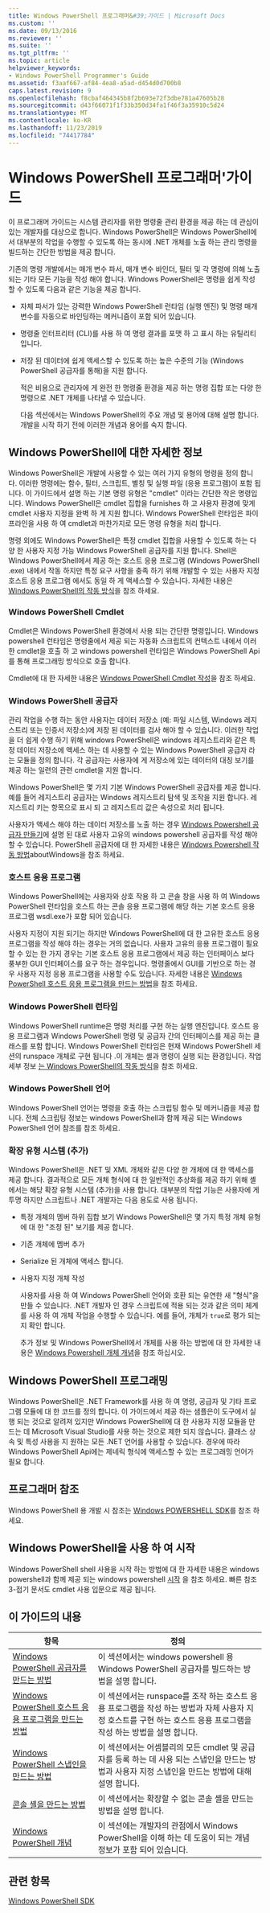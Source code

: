 ```yaml
---
title: Windows PowerShell 프로그래머&#39;가이드 | Microsoft Docs
ms.custom: ''
ms.date: 09/13/2016
ms.reviewer: ''
ms.suite: ''
ms.tgt_pltfrm: ''
ms.topic: article
helpviewer_keywords:
- Windows PowerShell Programmer's Guide
ms.assetid: f3aaf667-af84-4ea8-a5ad-d454d0d700b8
caps.latest.revision: 9
ms.openlocfilehash: f8cbaf464345b8f2b693e72f3dbe781a47605b28
ms.sourcegitcommit: d43f66071f1f33b350d34fa1f46f3a35910c5d24
ms.translationtype: MT
ms.contentlocale: ko-KR
ms.lasthandoff: 11/23/2019
ms.locfileid: "74417784"
---
```

# <a name="windows-powershell-programmer39s-guide"></a>Windows PowerShell 프로그래머&#39;가이드

이 프로그래머 가이드는 시스템 관리자를 위한 명령줄 관리 환경을 제공 하는 데 관심이 있는 개발자를 대상으로 합니다. Windows PowerShell은 Windows PowerShell에서 대부분의 작업을 수행할 수 있도록 하는 동시에 .NET 개체를 노출 하는 관리 명령을 빌드하는 간단한 방법을 제공 합니다.

기존의 명령 개발에서는 매개 변수 파서, 매개 변수 바인더, 필터 및 각 명령에 의해 노출 되는 기타 모든 기능을 작성 해야 합니다. Windows PowerShell은 명령을 쉽게 작성할 수 있도록 다음과 같은 기능을 제공 합니다.

- 자체 파서가 있는 강력한 Windows PowerShell 런타임 (실행 엔진) 및 명령 매개 변수를 자동으로 바인딩하는 메커니즘이 포함 되어 있습니다.

- 명령줄 인터프리터 (CLI)를 사용 하 여 명령 결과를 포맷 하 고 표시 하는 유틸리티입니다.

- 저장 된 데이터에 쉽게 액세스할 수 있도록 하는 높은 수준의 기능 (Windows PowerShell 공급자를 통해)을 지원 합니다.

  적은 비용으로 관리자에 게 완전 한 명령줄 환경을 제공 하는 명령 집합 또는 다양 한 명령으로 .NET 개체를 나타낼 수 있습니다.

  다음 섹션에서는 Windows PowerShell의 주요 개념 및 용어에 대해 설명 합니다. 개발을 시작 하기 전에 이러한 개념과 용어를 숙지 합니다.

## <a name="about-windows-powershell"></a>Windows PowerShell에 대한 자세한 정보

Windows PowerShell은 개발에 사용할 수 있는 여러 가지 유형의 명령을 정의 합니다. 이러한 명령에는 함수, 필터, 스크립트, 별칭 및 실행 파일 (응용 프로그램)이 포함 됩니다. 이 가이드에서 설명 하는 기본 명령 유형은 "cmdlet" 이라는 간단한 작은 명령입니다. Windows PowerShell은 cmdlet 집합을 furnishes 하 고 사용자 환경에 맞게 cmdlet 사용자 지정을 완벽 하 게 지원 합니다. Windows PowerShell 런타임은 파이프라인을 사용 하 여 cmdlet과 마찬가지로 모든 명령 유형을 처리 합니다.

명령 외에도 Windows PowerShell은 특정 cmdlet 집합을 사용할 수 있도록 하는 다양 한 사용자 지정 가능 Windows PowerShell 공급자를 지원 합니다. Shell은 Windows PowerShell에서 제공 하는 호스트 응용 프로그램 (Windows PowerShell .exe) 내에서 작동 하지만 특정 요구 사항을 충족 하기 위해 개발할 수 있는 사용자 지정 호스트 응용 프로그램 에서도 동일 하 게 액세스할 수 있습니다. 자세한 내용은 [Windows PowerShell의 작동 방식](/previous-versions//ms714658(v=vs.85))을 참조 하세요.

### <a name="windows-powershell-cmdlets"></a>Windows PowerShell Cmdlet

Cmdlet은 Windows PowerShell 환경에서 사용 되는 간단한 명령입니다. Windows powershell 런타임은 명령줄에서 제공 되는 자동화 스크립트의 컨텍스트 내에서 이러한 cmdlet을 호출 하 고 windows powershell 런타임은 Windows PowerShell Api를 통해 프로그래밍 방식으로 호출 합니다.

Cmdlet에 대 한 자세한 내용은 [Windows PowerShell Cmdlet 작성](../cmdlet/writing-a-windows-powershell-cmdlet.md)을 참조 하세요.

### <a name="windows-powershell-providers"></a>Windows PowerShell 공급자

관리 작업을 수행 하는 동안 사용자는 데이터 저장소 (예: 파일 시스템, Windows 레지스트리 또는 인증서 저장소)에 저장 된 데이터를 검사 해야 할 수 있습니다. 이러한 작업을 더 쉽게 수행 하기 위해 windows PowerShell은 windows 레지스트리와 같은 특정 데이터 저장소에 액세스 하는 데 사용할 수 있는 Windows PowerShell 공급자 라는 모듈을 정의 합니다. 각 공급자는 사용자에 게 저장소에 있는 데이터의 대칭 보기를 제공 하는 일련의 관련 cmdlet을 지원 합니다.

Windows PowerShell은 몇 가지 기본 Windows PowerShell 공급자를 제공 합니다. 예를 들어 레지스트리 공급자는 Windows 레지스트리 탐색 및 조작을 지원 합니다. 레지스트리 키는 항목으로 표시 되 고 레지스트리 값은 속성으로 처리 됩니다.

사용자가 액세스 해야 하는 데이터 저장소를 노출 하는 경우 [Windows Powershell 공급자 만들기](./how-to-create-a-windows-powershell-provider.md)에 설명 된 대로 사용자 고유의 windows powershell 공급자를 작성 해야 할 수 있습니다. PowerShell 공급자에 대 한 자세한 내용은 [Windows Powershell 작동 방법](/previous-versions//ms714658(v=vs.85))aboutWindows을 참조 하세요.

### <a name="host-application"></a>호스트 응용 프로그램

Windows PowerShell에는 사용자와 상호 작용 하 고 콘솔 창을 사용 하 여 Windows PowerShell 런타임을 호스트 하는 콘솔 응용 프로그램에 해당 하는 기본 호스트 응용 프로그램 wsdl.exe가 포함 되어 있습니다.

사용자 지정이 지원 되기는 하지만 Windows PowerShell에 대 한 고유한 호스트 응용 프로그램을 작성 해야 하는 경우는 거의 없습니다. 사용자 고유의 응용 프로그램이 필요할 수 있는 한 가지 경우는 기본 호스트 응용 프로그램에서 제공 하는 인터페이스 보다 풍부한 GUI 인터페이스를 요구 하는 경우입니다. 명령줄에서 GUI를 기반으로 하는 경우 사용자 지정 응용 프로그램을 사용할 수도 있습니다. 자세한 내용은 [Windows PowerShell 호스트 응용 프로그램을 만드는 방법](/powershell/scripting/developer/hosting/writing-a-windows-powershell-host-application)을 참조 하세요.

### <a name="windows-powershell-runtime"></a>Windows PowerShell 런타임

Windows PowerShell runtime은 명령 처리를 구현 하는 실행 엔진입니다. 호스트 응용 프로그램과 Windows PowerShell 명령 및 공급자 간의 인터페이스를 제공 하는 클래스를 포함 합니다. Windows PowerShell 런타임은 현재 Windows PowerShell 세션의 runspace 개체로 구현 됩니다 .이 개체는 셸과 명령이 실행 되는 환경입니다. 작업 세부 정보 [는 Windows PowerShell의 작동 방식](/previous-versions//ms714658(v=vs.85))을 참조 하세요.

### <a name="windows-powershell-language"></a>Windows PowerShell 언어

Windows PowerShell 언어는 명령을 호출 하는 스크립팅 함수 및 메커니즘을 제공 합니다. 전체 스크립팅 정보는 windows PowerShell과 함께 제공 되는 Windows PowerShell 언어 참조를 참조 하세요.

### <a name="extended-type-system-ets"></a>확장 유형 시스템 (추가)

Windows PowerShell은 .NET 및 XML 개체와 같은 다양 한 개체에 대 한 액세스를 제공 합니다. 결과적으로 모든 개체 형식에 대 한 일반적인 추상화를 제공 하기 위해 셸에서는 해당 확장 유형 시스템 (추가)을 사용 합니다. 대부분의 작업 기능은 사용자에 게 투명 하지만 스크립트나 .NET 개발자는 다음 용도로 사용 됩니다.

- 특정 개체의 멤버 하위 집합 보기 Windows PowerShell은 몇 가지 특정 개체 유형에 대 한 "조정 된" 보기를 제공 합니다.

- 기존 개체에 멤버 추가

- Serialize 된 개체에 액세스 합니다.

- 사용자 지정 개체 작성

  사용자를 사용 하 여 Windows PowerShell 언어와 호환 되는 유연한 새 "형식"을 만들 수 있습니다. .NET 개발자 인 경우 스크립트에 적용 되는 것과 같은 의미 체계를 사용 하 여 개체 작업을 수행할 수 있습니다. 예를 들어, 개체가 `true`로 평가 되는지 확인 합니다.

  추가 정보 및 Windows PowerShell에서 개체를 사용 하는 방법에 대 한 자세한 내용은 [Windows Powershell 개체 개념](/powershell/scripting/learn/understanding-important-powershell-concepts?view=powershell-6)을 참조 하십시오.

## <a name="programming-for-windows-powershell"></a>Windows PowerShell 프로그래밍

Windows PowerShell은 .NET Framework를 사용 하 여 명령, 공급자 및 기타 프로그램 모듈에 대 한 코드를 정의 합니다. 이 가이드에서 제공 하는 샘플은이 도구에서 실행 되는 것으로 알려져 있지만 Windows PowerShell에 대 한 사용자 지정 모듈을 만드는 데 Microsoft Visual Studio를 사용 하는 것으로 제한 되지 않습니다. 클래스 상속 및 특성 사용을 지 원하는 모든 .NET 언어를 사용할 수 있습니다. 경우에 따라 Windows PowerShell Api에는 제네릭 형식에 액세스할 수 있는 프로그래밍 언어가 필요 합니다.

## <a name="programmers-reference"></a>프로그래머 참조

Windows PowerShell 용 개발 시 참조는 [Windows POWERSHELL SDK](../windows-powershell-reference.md)를 참조 하세요.

## <a name="getting-started-using-windows-powershell"></a>Windows PowerShell을 사용 하 여 시작

Windows PowerShell shell 사용을 시작 하는 방법에 대 한 자세한 내용은 windows powershell과 함께 제공 되는 windows powershell [시작](/powershell/scripting/getting-started/getting-started-with-windows-powershell) 을 참조 하세요. 빠른 참조 3-접기 문서도 cmdlet 사용 입문으로 제공 됩니다.

## <a name="contents-of-this-guide"></a>이 가이드의 내용

|항목|정의|
|-----------|----------------|
|[Windows PowerShell 공급자를 만드는 방법](./how-to-create-a-windows-powershell-provider.md)|이 섹션에서는 windows powershell 용 Windows PowerShell 공급자를 빌드하는 방법을 설명 합니다.|
|[Windows PowerShell 호스트 응용 프로그램을 만드는 방법](/powershell/scripting/developer/hosting/writing-a-windows-powershell-host-application)|이 섹션에서는 runspace를 조작 하는 호스트 응용 프로그램을 작성 하는 방법과 자체 사용자 지정 호스트를 구현 하는 호스트 응용 프로그램을 작성 하는 방법을 설명 합니다.|
|[Windows PowerShell 스냅인을 만드는 방법](../cmdlet/how-to-create-a-windows-powershell-snap-in.md)|이 섹션에서는 어셈블리의 모든 cmdlet 및 공급자를 등록 하는 데 사용 되는 스냅인을 만드는 방법과 사용자 지정 스냅인을 만드는 방법에 대해 설명 합니다.|
|[콘솔 셸을 만드는 방법](./how-to-create-a-console-shell.md)|이 섹션에서는 확장할 수 없는 콘솔 셸을 만드는 방법을 설명 합니다.|
|[Windows PowerShell 개념](./windows-powershell-concepts.md)|이 섹션에는 개발자의 관점에서 Windows PowerShell을 이해 하는 데 도움이 되는 개념 정보가 포함 되어 있습니다.|

## <a name="see-also"></a>관련 항목

[Windows PowerShell SDK](../windows-powershell-reference.md)
